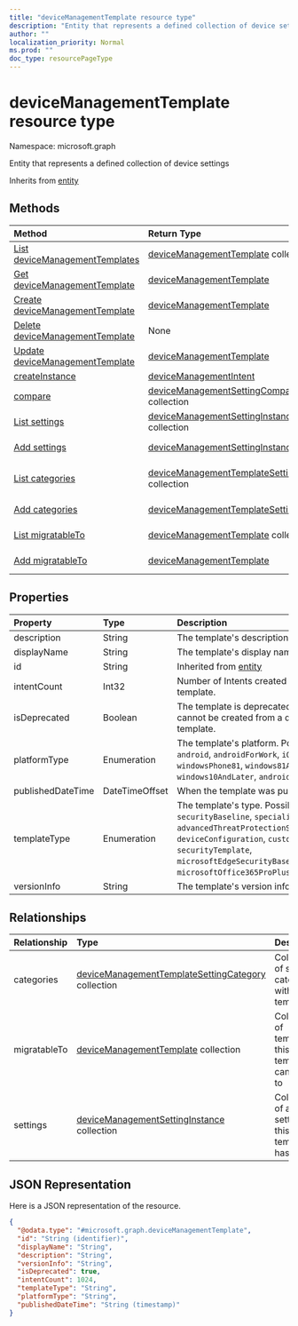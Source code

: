 ```yaml
---
title: "deviceManagementTemplate resource type"
description: "Entity that represents a defined collection of device settings"
author: ""
localization_priority: Normal
ms.prod: ""
doc_type: resourcePageType
---
```


# deviceManagementTemplate resource type


Namespace: microsoft.graph

Entity that represents a defined collection of device settings


Inherits from [entity](../resources/entity.md)

## Methods
|Method|Return Type|Description|
|:---|:---|:---|
|[List deviceManagementTemplates](../api/devicemanagementtemplate-list.md)|[deviceManagementTemplate](../resources/devicemanagementtemplate.md) collection|List properties and relationships of the [deviceManagementTemplate](../resources/devicemanagementtemplate.md) objects.|
|[Get deviceManagementTemplate](../api/devicemanagementtemplate-get.md)|[deviceManagementTemplate](../resources/devicemanagementtemplate.md)|Read properties and relationships of the [deviceManagementTemplate](../resources/devicemanagementtemplate.md) object.|
|[Create deviceManagementTemplate](../api/devicemanagementtemplate-create.md)|[deviceManagementTemplate](../resources/devicemanagementtemplate.md)|Create a new [deviceManagementTemplate](../resources/devicemanagementtemplate.md) object.|
|[Delete deviceManagementTemplate](../api/devicemanagementtemplate-delete.md)|None|Deletes a [deviceManagementTemplate](../resources/devicemanagementtemplate.md).|
|[Update deviceManagementTemplate](../api/devicemanagementtemplate-update.md)|[deviceManagementTemplate](../resources/devicemanagementtemplate.md)|Update the properties of a [deviceManagementTemplate](../resources/devicemanagementtemplate.md) object.|
|[createInstance](../api/devicemanagementtemplate-createinstance.md)|[deviceManagementIntent](../resources/devicemanagementintent.md)||
|[compare](../api/devicemanagementtemplate-compare.md)|[deviceManagementSettingComparison](../resources/devicemanagementsettingcomparison.md) collection||
|[List settings](../api/devicemanagementtemplate-list-settings.md)|[deviceManagementSettingInstance](../resources/devicemanagementsettinginstance.md) collection|Get the deviceManagementSettingInstances from the settings navigation property.|
|[Add settings](../api/devicemanagementtemplate-post-settings.md)|[deviceManagementSettingInstance](../resources/devicemanagementsettinginstance.md)|Add settings by posting to the settings collection.|
|[List categories](../api/devicemanagementtemplate-list-categories.md)|[deviceManagementTemplateSettingCategory](../resources/devicemanagementtemplatesettingcategory.md) collection|Get the deviceManagementTemplateSettingCategories from the categories navigation property.|
|[Add categories](../api/devicemanagementtemplate-post-categories.md)|[deviceManagementTemplateSettingCategory](../resources/devicemanagementtemplatesettingcategory.md)|Add categories by posting to the categories collection.|
|[List migratableTo](../api/devicemanagementtemplate-list-migratableto.md)|[deviceManagementTemplate](../resources/devicemanagementtemplate.md) collection|Get the deviceManagementTemplates from the migratableTo navigation property.|
|[Add migratableTo](../api/devicemanagementtemplate-post-migratableto.md)|[deviceManagementTemplate](../resources/devicemanagementtemplate.md)|Add migratableTo by posting to the migratableTo collection.|

## Properties
|Property|Type|Description|
|:---|:---|:---|
|description|String|The template's description|
|displayName|String|The template's display name|
|id|String| Inherited from [entity](../resources/entity.md)|
|intentCount|Int32|Number of Intents created from this template.|
|isDeprecated|Boolean|The template is deprecated or not. Intents cannot be created from a deprecated template.|
|platformType|Enumeration|The template's platform. Possible values are: `android`, `androidForWork`, `iOS`, `macOS`, `windowsPhone81`, `windows81AndLater`, `windows10AndLater`, `androidWorkProfile`, `all`.|
|publishedDateTime|DateTimeOffset|When the template was published|
|templateType|Enumeration|The template's type. Possible values are: `securityBaseline`, `specializedDevices`, `advancedThreatProtectionSecurityBaseline`, `deviceConfiguration`, `custom`, `securityTemplate`, `microsoftEdgeSecurityBaseline`, `microsoftOffice365ProPlusSecurityBaseline`.|
|versionInfo|String|The template's version information|

## Relationships
|Relationship|Type|Description|
|:---|:---|:---|
|categories|[deviceManagementTemplateSettingCategory](../resources/devicemanagementtemplatesettingcategory.md) collection|Collection of setting categories within the template|
|migratableTo|[deviceManagementTemplate](../resources/devicemanagementtemplate.md) collection|Collection of templates this template can migrate to|
|settings|[deviceManagementSettingInstance](../resources/devicemanagementsettinginstance.md) collection|Collection of all settings this template has|

## JSON Representation
Here is a JSON representation of the resource.
<!-- {
  "blockType": "resource",
  "keyProperty": "id",
  "@odata.type": "microsoft.graph.deviceManagementTemplate",
  "baseType": "microsoft.graph.entity",
  "openType": false
}
-->
``` json
{
  "@odata.type": "#microsoft.graph.deviceManagementTemplate",
  "id": "String (identifier)",
  "displayName": "String",
  "description": "String",
  "versionInfo": "String",
  "isDeprecated": true,
  "intentCount": 1024,
  "templateType": "String",
  "platformType": "String",
  "publishedDateTime": "String (timestamp)"
}
```

